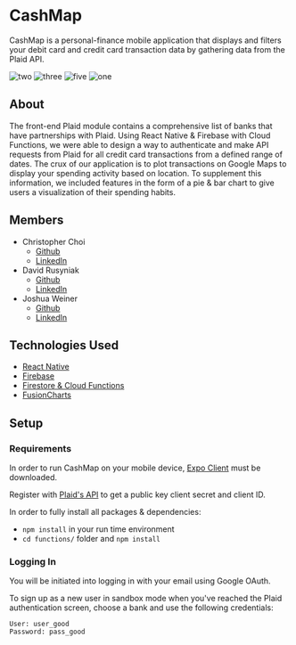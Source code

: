 # CashMap

CashMap is a personal-finance mobile application that displays and filters your debit card and credit card transaction data by gathering data from the Plaid API.


![two](https://i.gyazo.com/016630e94eb91136591f3993c24008c9.gif)
![three](https://i.gyazo.com/792f7d0f0b3b6f4bd763e686515e88e5.gif)
![five](https://i.gyazo.com/d6e27b5f7e885427579e9b7ad2654e21.gif)
![one](https://i.gyazo.com/248c80464a7562ddb9bddc39887d1b97.gif)

## About
The front-end Plaid module contains a comprehensive list of banks that have partnerships with Plaid. Using React Native & Firebase with Cloud Functions, we were able to design a way to authenticate and make API requests from Plaid for all credit card transactions from a defined range of dates. The crux of our application is to plot transactions on Google Maps to display your spending activity based on location. To supplement this information, we included features in the form of a pie & bar chart to give users a visualization of their spending habits.

## Members
- Christopher Choi
  - [Github](https://github.com/cchoi9)
  - [LinkedIn](https://www.linkedin.com/in/chrishchoi/)
- David Rusyniak
  - [Github](https://github.com/dmrusyniak)
  - [LinkedIn](https://www.linkedin.com/in/david-rusyniak-9685a0105/)
- Joshua Weiner
  - [Github](https://github.com/jweiner98)
  - [LinkedIn](https://www.linkedin.com/in/josh-weiner/)

## Technologies Used
- [React Native](https://facebook.github.io/react-native/)
- [Firebase](https://firebase.google.com/)
- [Firestore & Cloud Functions](https://firebase.google.com/docs/firestore)
- [FusionCharts](https://www.fusioncharts.com/)

## Setup

### Requirements
In order to run CashMap on your mobile device,
[Expo Client](https://apps.apple.com/us/app/expo-client/id982107779) must be downloaded.

Register with [Plaid's API](https://plaid.com/) to get a public key client secret and client ID.

In order to fully install all packages & dependencies:
- `npm install` in your run time environment 
- `cd functions/` folder and `npm install` 

### Logging In

You will be initiated into logging in with your email using Google OAuth. 

To sign up as a new user in sandbox mode when you've reached the Plaid authentication screen, choose a bank and use the following credentials:

    User: user_good
    Password: pass_good


